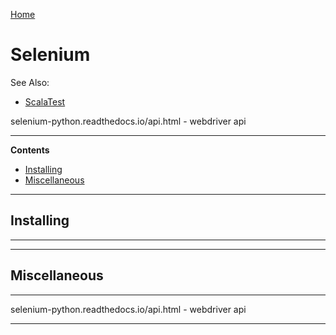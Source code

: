 [Home](Readme.md)
# Selenium

See Also:

 - [ScalaTest](ScalaTest.md) 
 
selenium-python.readthedocs.io/api.html - webdriver api

---

**Contents**

- [Installing](Selenium.md#installing)
- [Miscellaneous](Selenium.md#miscellaneous)

---

## Installing

---


---

## Miscellaneous

---

selenium-python.readthedocs.io/api.html - webdriver api

---
